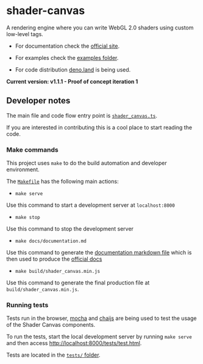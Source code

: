 # shader-canvas

A rendering engine where you can write WebGL 2.0 shaders using custom low-level
tags.

- For documentation check the [official site](http://hugodaniel.com/projects/shader-canvas/).

- For examples check the [examples folder](https://github.com/HugoDaniel/shader_canvas/tree/main/examples).

- For code distribution [deno.land](https://deno.land/x/shader_canvas) is being used.

**Current version: v1.1.1 - Proof of concept iteration 1**

## Developer notes

The main file and code flow entry point is [`shader_canvas.ts`](https://github.com/HugoDaniel/shader_canvas/blob/main/shader_canvas.ts).

If you are interested in contributing this is a cool place to start reading the code.

### Make commands

This project uses `make` to do the build automation and developer environment.

The [`Makefile`](https://github.com/HugoDaniel/shader_canvas/blob/main/Makefile)
has the following main actions:

- `make serve`
  
Use this command to start a development server at `localhost:8000`

- `make stop` 

Use this command to stop the development server

- `make docs/documentation.md` 

Use this command to generate the [documentation markdown file](https://github.com/HugoDaniel/shader_canvas/blob/main/docs/documentation.md) which is then used to produce the [official docs](http://hugodaniel.com/projects/shader-canvas/documentation/)

- `make build/shader_canvas.min.js` 

Use this command to generate the final production file at `build/shader_canvas.min.js`.

### Running tests

Tests run in the browser, [mocha](https://mochajs.org/) and
[chaijs](https://www.chaijs.com/) are being used to test the usage of the
Shader Canvas components.

To run the tests, start the local development server by running `make serve` and
then access [http://localhost:8000/tests/test.html](http://localhost:8000/tests/test.html).

Tests are located in the [`tests/` folder](https://github.com/HugoDaniel/shader_canvas/tree/main/tests).
